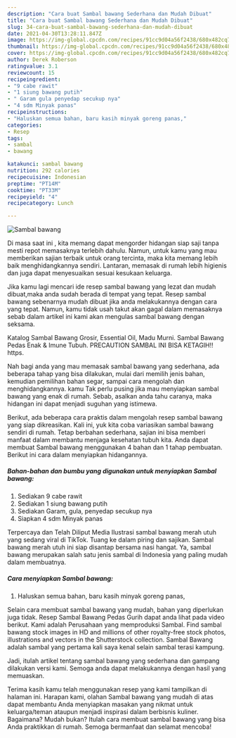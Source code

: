 ```yaml
---
description: "Cara buat Sambal bawang Sederhana dan Mudah Dibuat"
title: "Cara buat Sambal bawang Sederhana dan Mudah Dibuat"
slug: 34-cara-buat-sambal-bawang-sederhana-dan-mudah-dibuat
date: 2021-04-30T13:28:11.847Z
image: https://img-global.cpcdn.com/recipes/91cc9d04a56f2438/680x482cq70/sambal-bawang-foto-resep-utama.jpg
thumbnail: https://img-global.cpcdn.com/recipes/91cc9d04a56f2438/680x482cq70/sambal-bawang-foto-resep-utama.jpg
cover: https://img-global.cpcdn.com/recipes/91cc9d04a56f2438/680x482cq70/sambal-bawang-foto-resep-utama.jpg
author: Derek Roberson
ratingvalue: 3.1
reviewcount: 15
recipeingredient:
- "9 cabe rawit"
- "1 siung bawang putih"
- " Garam gula penyedap secukup nya"
- "4 sdm Minyak panas"
recipeinstructions:
- "Haluskan semua bahan, baru kasih minyak goreng panas,"
categories:
- Resep
tags:
- sambal
- bawang

katakunci: sambal bawang 
nutrition: 292 calories
recipecuisine: Indonesian
preptime: "PT14M"
cooktime: "PT33M"
recipeyield: "4"
recipecategory: Lunch

---
```



![Sambal bawang](https://img-global.cpcdn.com/recipes/91cc9d04a56f2438/680x482cq70/sambal-bawang-foto-resep-utama.jpg)

Di masa  saat ini , kita memang dapat mengorder hidangan siap saji tanpa mesti repot memasaknya terlebih dahulu. Namun, untuk kamu yang mau memberikan sajian terbaik untuk orang tercinta, maka kita memang lebih baik menghidangkannya sendiri. Lantaran, memasak di rumah lebih higienis dan juga dapat menyesuaikan sesuai kesukaan keluarga.

Jika kamu lagi mencari ide resep sambal bawang yang lezat dan mudah dibuat,maka anda sudah berada di tempat yang tepat. Resep sambal bawang  sebenarnya mudah dibuat jika anda melakukannya dengan cara yang tepat. Namun, kamu tidak usah takut akan gagal dalam memasaknya 
sebab dalam artikel ini kami akan mengulas sambal bawang dengan seksama.  

Katalog Sambal Bawang Grosir, Essential Oil, Madu Murni. Sambal Bawang Pedas Enak &amp; Imune Tubuh. PRECAUTION SAMBAL INI BISA KETAGIH‼️ https.

Nah bagi anda yang mau memasak sambal bawang yang sederhana, ada beberapa tahap yang bisa dilakukan, mulai dari memilih jenis bahan, kemudian pemilihan bahan segar, sampai cara mengolah dan menghidangkannya. kamu Tak perlu pusing jika mau menyiapkan sambal bawang yang enak di rumah. Sebab, asalkan anda  tahu caranya, maka hidangan ini dapat menjadi suguhan yang istimewa.

Berikut, ada beberapa cara praktis  dalam mengolah resep sambal bawang yang siap dikreasikan. Kali ini, yuk kita coba variasikan sambal bawang sendiri di rumah. Tetap berbahan sederhana, sajian ini bisa memberi manfaat dalam membantu menjaga kesehatan tubuh kita. Anda dapat membuat Sambal bawang menggunakan 4 bahan dan 1 tahap pembuatan. Berikut ini cara dalam menyiapkan hidangannya.

<!--inarticleads1-->

##### Bahan-bahan dan bumbu yang digunakan untuk menyiapkan Sambal bawang:

1. Sediakan 9 cabe rawit
1. Sediakan 1 siung bawang putih
1. Sediakan  Garam, gula, penyedap secukup nya
1. Siapkan 4 sdm Minyak panas


Terpercaya dan Telah Diliput Media  Ilustrasi sambal bawang merah utuh yang sedang viral di TikTok. Tuang ke dalam piring dan sajikan. Sambal bawang merah utuh ini siap disantap bersama nasi hangat. Ya, sambal bawang merupakan salah satu jenis sambal di Indonesia yang paling mudah dalam membuatnya. 

<!--inarticleads2-->

##### Cara menyiapkan Sambal bawang:

1. Haluskan semua bahan, baru kasih minyak goreng panas,


Selain cara membuat sambal bawang yang mudah, bahan yang diperlukan juga tidak. Resep Sambal Bawang Pedas Gurih dapat anda lihat pada video berikut. Kami adalah Perusahaan yang memproduksi Sambal. Find sambal bawang stock images in HD and millions of other royalty-free stock photos, illustrations and vectors in the Shutterstock collection. Sambal Bawang adalah sambal yang pertama kali saya kenal selain sambal terasi kampung. 

Jadi, itulah artikel tentang  sambal bawang  yang sederhana dan gampang dilakukan versi kami. Semoga anda dapat melakukannya dengan hasil yang memuaskan. 

Terima kasih kamu telah menggunakan resep yang kami tampilkan di halaman ini. Harapan kami, olahan  Sambal bawang yang mudah di atas dapat membantu Anda menyiapkan masakan yang nikmat untuk keluarga/teman ataupun menjadi inspirasi dalam berbisnis kuliner. Bagaimana? Mudah bukan? Itulah cara membuat sambal bawang yang bisa Anda praktikkan di rumah. Semoga bermanfaat dan selamat mencoba!

